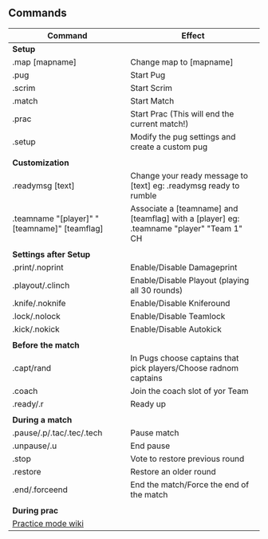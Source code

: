 ## Commands
|Command | Effect|
| --- | --- |
| **Setup**   |
| .map [mapname] | Change map to [mapname] |
| .pug | Start Pug |
| .scrim | Start Scrim |
| .match | Start Match |
| .prac | Start Prac (This will end the current match!) |
| .setup | Modify the pug settings and create a custom pug |
||
| **Customization**   |
| .readymsg [text] | Change your ready message to [text] eg: .readymsg ready to rumble |
| .teamname "[player]"  "[teamname]"  [teamflag] | Associate a [teamname] and [teamflag] with a [player] eg: .teamname "player" "Team 1" CH|
||
| **Settings after Setup**   |
| .print/.noprint | Enable/Disable Damageprint |
| .playout/.clinch | Enable/Disable Playout (playing all 30 rounds) |
| .knife/.noknife | Enable/Disable Kniferound |
| .lock/.nolock | Enable/Disable Teamlock |
| .kick/.nokick | Enable/Disable Autokick |
||
| **Before the match**   |
| .capt/rand | In Pugs choose captains that pick players/Choose radnom captains |
| .coach | Join the coach slot of yor Team |
| .ready/.r | Ready up |
||
| **During a match**   |
| .pause/.p/.tac/.tec/.tech | Pause match |
| .unpause/.u | End pause |
| .stop | Vote to restore previous round |
| .restore | Restore an older round |
| .end/.forceend | End the match/Force the end of the match |
||
| **During prac**   |
|[Practice mode wiki](https://github.com/splewis/csgo-practice-mode)|

